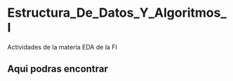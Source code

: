 # Estructura_De_Datos_Y_Algoritmos_I
Actividades de la materia EDA de la FI

## Aqui podras encontrar
